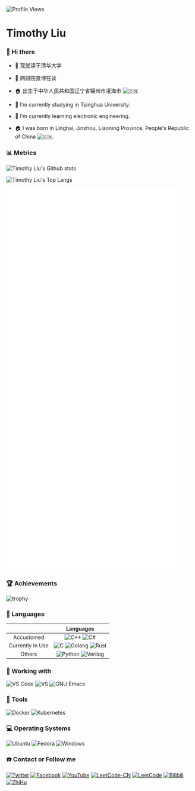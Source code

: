 <!--

# [*鹰酱清华大学粉丝会鹰趴半程实录，全程高能！！！*](https://www.bilibili.com/video/BV1zT411B7VR)
# [*Ying Jiang's fan meeting (Ying Party) in Tsinghua University, EXCITED!!!*](https://www.bilibili.com/video/BV1zT411B7VR)

---

# [关注鹰酱喵！关注鹰酱谢谢喵！！！](https://space.bilibili.com/2051617240)

# [Follow Ying Jiang MEOW! Follow Ying Jiang, thanks MEOW! ! !](https://space.bilibili.com/2051617240)

## (ps: Ying Jiang is My Idol 😍😍😍)

-->

![Profile Views](https://komarev.com/ghpvc/?username=timothyliuxf)

# Timothy Liu

### :clap: Hi there

<!--
**Timothy-Liuxf/Timothy-Liuxf** is a ✨ _special_ ✨ repository because its `README.md` (this file) appears on your GitHub profile.

Here are some ideas to get you started:

- 🔭 I’m currently working on ...
- 🌱 I’m currently learning ...
- 👯 I’m looking to collaborate on ...
- 🤔 I’m looking for help with ...
- 💬 Ask me about ...
- 📫 How to reach me: ...
- 😄 Pronouns: ...
- ⚡ Fun fact: ...
-->

- :telescope: 现就读于清华大学
- :seedling: 网研院直博在读
- :house: 出生于中华人民共和国辽宁省锦州市凌海市 <img src="https://cdn.jsdelivr.net/gh/hampusborgos/country-flags@main/svg/cn.svg" width="20" alt="🇨🇳" />

- :telescope: I’m currently studying in Tsinghua University.
- :seedling: I’m currently learning electronic engineering.
- :house: I was born in Linghai, Jinzhou, Liaoning Province, People's Republic of China <img src="https://cdn-icons-png.flaticon.com/512/197/197375.png" width="20" alt="🇨🇳" />.

### :bar_chart: Metrics

![Timothy Liu's Github stats](https://github-readme-stats-timothy-liuxf.vercel.app/api?username=Timothy-Liuxf&show_icons=true&count_private=true&theme=tokyonight&border_color=000000&title_color=0366D6&bg_color=45,0D1117,0D1117,7223DA)

![Timothy Liu's Top Langs](https://github-readme-stats-timothy-liuxf.vercel.app/api/top-langs/?username=Timothy-Liuxf&langs_count=10&layout=compact&count_private=true&theme=tokyonight&border_color=000000&title_color=0366D6&bg_color=45,0D1117,0D1117,7223DA)

![github-metrics](./github-metrics.svg)

### :trophy: Achievements

![trophy](https://github-profile-trophy-timothy-liuxf.vercel.app/?username=Timothy-Liuxf&theme=radical&margin-w=15&margin-h=15&no-bg=false&no-frame=false&rank=SSS,SS,S,AAA,AA,A,UNKNOWN,SECRET)

### :speech_balloon: Languages

<!-- Verilog doesn't has its own icon now, use velog's instead -->

||Languages|
|:---:|:---:|
|Accustomed|![C++](https://img.shields.io/badge/C%2B%2B-00599C?style=for-the-badge&logo=c%2B%2B&logoColor=white) ![C#](https://img.shields.io/badge/C%23-239120?style=for-the-badge&logo=csharp&logoColor=white)|
|Currently In Use|![C](https://img.shields.io/badge/C-A8B9CC?style=for-the-badge&logo=c&logoColor=white) ![Golang](https://img.shields.io/badge/GO-00ADD8?style=for-the-badge&logo=go&logoColor=white) ![Rust](https://img.shields.io/badge/Rust-000000?style=for-the-badge&logo=rust&logoColor=white)|
|Others|![Python](https://img.shields.io/badge/Python-3776AB?style=for-the-badge&logo=python&logoColor=yellow) ![Verilog](https://img.shields.io/badge/Verilog-B2B7F8?style=for-the-badge&logo=velog&logoColor=white)|

### :ledger: Working with

![VS Code](https://img.shields.io/badge/Visual%20Studio%20Code-007ACC?style=for-the-badge&logo=visual%20studio%20code&logoColor=white) ![VS](https://img.shields.io/badge/Visual%20Studio-5C2D91?style=for-the-badge&logo=visual%20studio&logoColor=white) ![GNU Emacs](https://img.shields.io/badge/GNU%20Emacs-7F5AB6?style=for-the-badge&logo=gnu%20emacs&logoColor=white)

### :wrench: Tools

![Docker](https://img.shields.io/badge/Docker-2496ED?style=for-the-badge&logo=docker&logoColor=white) ![Kubernetes](https://img.shields.io/badge/Kubernetes-326CE5?style=for-the-badge&logo=kubernetes&logoColor=white)

### :computer: Operating Systems

![Ubuntu](https://img.shields.io/badge/Ubuntu-E95420?style=for-the-badge&logo=ubuntu&logoColor=white) ![Fedora](https://img.shields.io/badge/Fedora-51A2DA?style=for-the-badge&logo=fedora&logoColor=white) ![Windows](https://img.shields.io/badge/Windows-0078D6?style=for-the-badge&logo=windows&logoColor=white)

### :phone: Contact or Follow me

<a href="https://twitter.com/timothyliuxf" target="blank"><img align="center" src="https://raw.githubusercontent.com/rahuldkjain/github-profile-readme-generator/master/src/images/icons/Social/twitter.svg" alt="Twitter" height="30" width="40" /></a>
<a href="https://fb.com/timothyliuxf" target="blank"><img align="center" src="https://raw.githubusercontent.com/rahuldkjain/github-profile-readme-generator/master/src/images/icons/Social/facebook.svg" alt="Facebook" height="30" width="40" /></a>
<a href="https://www.youtube.com/@timothy-liuxf" target="blank"><img align="center" src="https://raw.githubusercontent.com/rahuldkjain/github-profile-readme-generator/master/src/images/icons/Social/youtube.svg" alt="YouTube" height="30" width="40" /></a>
<a href="https://leetcode.cn/u/timothy-liu" target="blank"><img align="center" src="https://raw.githubusercontent.com/rahuldkjain/github-profile-readme-generator/master/src/images/icons/Social/leet-code.svg" alt="LeetCode-CN" height="30" width="40" /></a>
<a href="https://leetcode.com/Timothy-Liuxf" target="blank"><img align="center" src="https://raw.githubusercontent.com/rahuldkjain/github-profile-readme-generator/master/src/images/icons/Social/leet-code.svg" alt="LeetCode" height="30" width="40" /></a>
<a href="https://space.bilibili.com/434468426" target="blank"><img align="center" src="https://raw.githubusercontent.com/simple-icons/simple-icons/master/icons/bilibili.svg" alt="Bilibili" height="30" width="40" /></a>
<a href="https://www.zhihu.com/people/timothy-liu-50" target="blank"><img align="center" src="https://raw.githubusercontent.com/simple-icons/simple-icons/master/icons/zhihu.svg" alt="ZhiHu" height="30" width="40" /></a>
